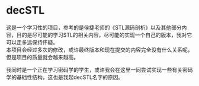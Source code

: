 # decSTL  
这是一个学习性的项目，参考的是侯捷老师的《STL源码剖析》以及其他部分内容，目的是尽可能的学习STL的相关内容，尽可能的实现一个自己的版本，我对它可以走多远保持怀疑。  
本项目会经过多次的修改，或许最终版本和现在提交的内容完全没有什么关系呢，但是项目的质量就会越来越高。

我同时是一个正在学习密码学的学生，或许我会在这里一同尝试实现一些有关密码学的基础性结构，这也是我起decSTL名字的原因。
